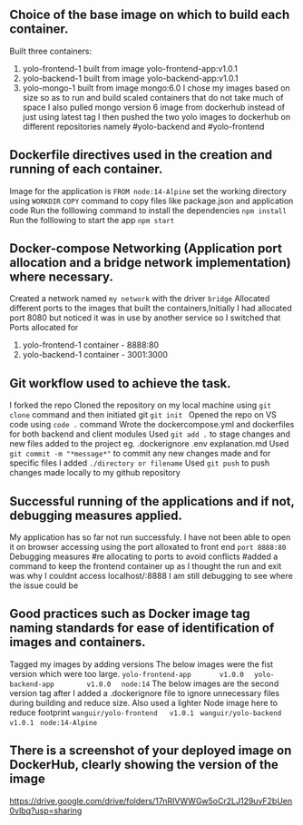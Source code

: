 ## Choice of the base image on which to build each container.
Built three containers:
 1. yolo-frontend-1  built from image yolo-frontend-app:v1.0.1
 2. yolo-backend-1  built from image yolo-backend-app:v1.0.1
 3. yolo-mongo-1    built from image mongo:6.0
 I chose my images based on size so as to run and build scaled containers that do not take much of space 
 I also pulled mongo version 6 image from dockerhub instead of just using latest tag
 I then pushed the two yolo images to dockerhub on different repositories namely #yolo-backend and #yolo-frontend 

## Dockerfile directives used in the creation and running of each container.
Image for the application is `FROM node:14-Alpine`
set the working directory using `WORKDIR`
`COPY` command to copy files like package.json and application code
Run the folllowing command to install the dependencies 
 `npm install`
Run the folllowing to start the app
 `npm start`

## Docker-compose Networking (Application port allocation and a bridge network implementation) where necessary.
Created a network named `my network` with the driver `bridge`
Allocated different ports to the images that built the containers,Initially I had allocated port 8080 but noticed it was in use by another service so I switched that
Ports allocated for 
1. yolo-frontend-1 container - 8888:80
2. yolo-backend-1 container - 3001:3000

## Git workflow used to achieve the task.
I forked the repo 
Cloned the repository on my local machine using `git clone` command and then initiated git `git init `
Opened the repo on VS code using `code .` command
Wrote the dockercompose.yml and dockerfiles for both backend and client modules
Used `git add .` to stage changes and new files added to the project eg. .dockerignore .env explanation.md
Used `git commit -m "*message*"` to commit any new changes made and for specific files I added `./directory or filename` 
Used `git push` to push changes made locally to my github repository

## Successful running of the applications and if not, debugging measures applied.
My application has so far not run successfuly. 
I have not been able to open it on browser accessing using the port alloxated to front end `port 8888:80`
Debugging measures
 #re allocating to ports to avoid conflicts
 #added a command to keep the frontend container up as I thought the run and exit was why I couldnt access localhost/:8888
 I am still debugging to see where the issue could be 


## Good practices such as Docker image tag naming standards for ease of identification of images and containers. 
Tagged my images by adding versions
The below images were the fist version which were too large.
`yolo-frontend-app       v1.0.0  ` 
`yolo-backend-app        v1.0.0  ` 
`node:14`
The below images are the second version tag after I added a .dockerignore file to ignore unnecessary files during building and reduce size. Also used a lighter Node image here to reduce footprint
`wanguir/yolo-frontend   v1.0.1 `
`wanguir/yolo-backend    v1.0.1 `
`node:14-Alpine`

## There is a screenshot of your deployed image on DockerHub, clearly showing the version of the image
https://drive.google.com/drive/folders/17nRIVWWGw5oCr2LJ129uvF2bUen0vIbq?usp=sharing 